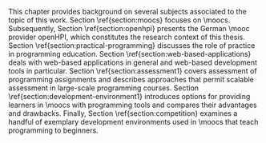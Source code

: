 This chapter provides background on several subjects associated to the topic of this work. Section \ref{section:moocs} focuses on \moocs. Subsequently, Section \ref{section:openhpi} presents the German \mooc provider openHPI, which constitutes the research context of this thesis. Section \ref{section:practical-programming} discusses the role of practice in programming education. Section \ref{section:web-based-applications} deals with web-based applications in general and web-based development tools in particular. Section \ref{section:assessment1} covers assessment of programming assignments and describes approaches that permit scalable assessment in large-scale programming courses. Section \ref{section:development-environment1} introduces options for providing learners in \moocs with programming tools and compares their advantages and drawbacks. Finally, Section \ref{section:competition} examines a handful of exemplary development environments used in \moocs that teach programming to beginners.